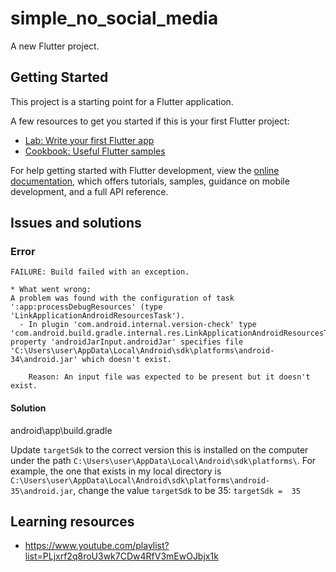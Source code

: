 # simple_no_social_media

A new Flutter project.

## Getting Started

This project is a starting point for a Flutter application.

A few resources to get you started if this is your first Flutter project:

- [Lab: Write your first Flutter app](https://docs.flutter.dev/get-started/codelab)
- [Cookbook: Useful Flutter samples](https://docs.flutter.dev/cookbook)

For help getting started with Flutter development, view the
[online documentation](https://docs.flutter.dev/), which offers tutorials,
samples, guidance on mobile development, and a full API reference.


## Issues and solutions

### Error
```
FAILURE: Build failed with an exception.

* What went wrong:
A problem was found with the configuration of task ':app:processDebugResources' (type 'LinkApplicationAndroidResourcesTask').
  - In plugin 'com.android.internal.version-check' type 'com.android.build.gradle.internal.res.LinkApplicationAndroidResourcesTask' property 'androidJarInput.androidJar' specifies file 'C:\Users\user\AppData\Local\Android\sdk\platforms\android-34\android.jar' which doesn't exist.

    Reason: An input file was expected to be present but it doesn't exist.
```

#### Solution
android\app\build.gradle

Update `targetSdk` to the correct version this is installed on the computer under the path `C:\Users\user\AppData\Local\Android\sdk\platforms\`. For example, the one that exists in my local directory is `C:\Users\user\AppData\Local\Android\sdk\platforms\android-35\android.jar`, change the value `targetSdk` to be 35: `targetSdk =  35`



## Learning resources
- https://www.youtube.com/playlist?list=PLjxrf2q8roU3wk7CDw4RfV3mEwOJbjx1k
